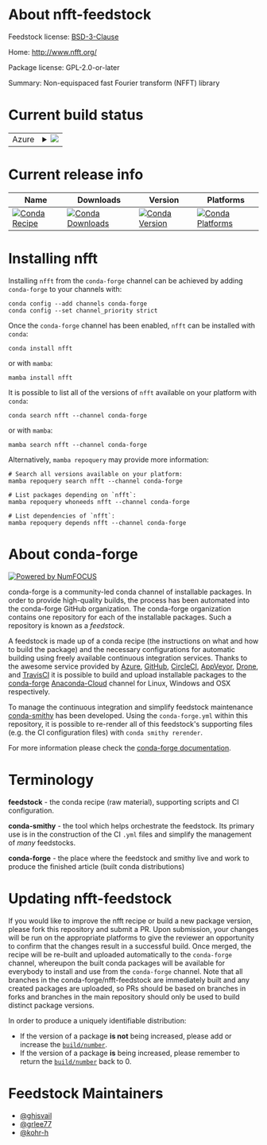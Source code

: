 About nfft-feedstock
====================

Feedstock license: [BSD-3-Clause](https://github.com/conda-forge/nfft-feedstock/blob/main/LICENSE.txt)

Home: http://www.nfft.org/

Package license: GPL-2.0-or-later

Summary: Non-equispaced fast Fourier transform (NFFT) library

Current build status
====================


<table>
    
  <tr>
    <td>Azure</td>
    <td>
      <details>
        <summary>
          <a href="https://dev.azure.com/conda-forge/feedstock-builds/_build/latest?definitionId=5284&branchName=main">
            <img src="https://dev.azure.com/conda-forge/feedstock-builds/_apis/build/status/nfft-feedstock?branchName=main">
          </a>
        </summary>
        <table>
          <thead><tr><th>Variant</th><th>Status</th></tr></thead>
          <tbody><tr>
              <td>linux_64</td>
              <td>
                <a href="https://dev.azure.com/conda-forge/feedstock-builds/_build/latest?definitionId=5284&branchName=main">
                  <img src="https://dev.azure.com/conda-forge/feedstock-builds/_apis/build/status/nfft-feedstock?branchName=main&jobName=linux&configuration=linux%20linux_64_" alt="variant">
                </a>
              </td>
            </tr><tr>
              <td>osx_64</td>
              <td>
                <a href="https://dev.azure.com/conda-forge/feedstock-builds/_build/latest?definitionId=5284&branchName=main">
                  <img src="https://dev.azure.com/conda-forge/feedstock-builds/_apis/build/status/nfft-feedstock?branchName=main&jobName=osx&configuration=osx%20osx_64_" alt="variant">
                </a>
              </td>
            </tr><tr>
              <td>osx_arm64</td>
              <td>
                <a href="https://dev.azure.com/conda-forge/feedstock-builds/_build/latest?definitionId=5284&branchName=main">
                  <img src="https://dev.azure.com/conda-forge/feedstock-builds/_apis/build/status/nfft-feedstock?branchName=main&jobName=osx&configuration=osx%20osx_arm64_" alt="variant">
                </a>
              </td>
            </tr>
          </tbody>
        </table>
      </details>
    </td>
  </tr>
</table>

Current release info
====================

| Name | Downloads | Version | Platforms |
| --- | --- | --- | --- |
| [![Conda Recipe](https://img.shields.io/badge/recipe-nfft-green.svg)](https://anaconda.org/conda-forge/nfft) | [![Conda Downloads](https://img.shields.io/conda/dn/conda-forge/nfft.svg)](https://anaconda.org/conda-forge/nfft) | [![Conda Version](https://img.shields.io/conda/vn/conda-forge/nfft.svg)](https://anaconda.org/conda-forge/nfft) | [![Conda Platforms](https://img.shields.io/conda/pn/conda-forge/nfft.svg)](https://anaconda.org/conda-forge/nfft) |

Installing nfft
===============

Installing `nfft` from the `conda-forge` channel can be achieved by adding `conda-forge` to your channels with:

```
conda config --add channels conda-forge
conda config --set channel_priority strict
```

Once the `conda-forge` channel has been enabled, `nfft` can be installed with `conda`:

```
conda install nfft
```

or with `mamba`:

```
mamba install nfft
```

It is possible to list all of the versions of `nfft` available on your platform with `conda`:

```
conda search nfft --channel conda-forge
```

or with `mamba`:

```
mamba search nfft --channel conda-forge
```

Alternatively, `mamba repoquery` may provide more information:

```
# Search all versions available on your platform:
mamba repoquery search nfft --channel conda-forge

# List packages depending on `nfft`:
mamba repoquery whoneeds nfft --channel conda-forge

# List dependencies of `nfft`:
mamba repoquery depends nfft --channel conda-forge
```


About conda-forge
=================

[![Powered by
NumFOCUS](https://img.shields.io/badge/powered%20by-NumFOCUS-orange.svg?style=flat&colorA=E1523D&colorB=007D8A)](https://numfocus.org)

conda-forge is a community-led conda channel of installable packages.
In order to provide high-quality builds, the process has been automated into the
conda-forge GitHub organization. The conda-forge organization contains one repository
for each of the installable packages. Such a repository is known as a *feedstock*.

A feedstock is made up of a conda recipe (the instructions on what and how to build
the package) and the necessary configurations for automatic building using freely
available continuous integration services. Thanks to the awesome service provided by
[Azure](https://azure.microsoft.com/en-us/services/devops/), [GitHub](https://github.com/),
[CircleCI](https://circleci.com/), [AppVeyor](https://www.appveyor.com/),
[Drone](https://cloud.drone.io/welcome), and [TravisCI](https://travis-ci.com/)
it is possible to build and upload installable packages to the
[conda-forge](https://anaconda.org/conda-forge) [Anaconda-Cloud](https://anaconda.org/)
channel for Linux, Windows and OSX respectively.

To manage the continuous integration and simplify feedstock maintenance
[conda-smithy](https://github.com/conda-forge/conda-smithy) has been developed.
Using the ``conda-forge.yml`` within this repository, it is possible to re-render all of
this feedstock's supporting files (e.g. the CI configuration files) with ``conda smithy rerender``.

For more information please check the [conda-forge documentation](https://conda-forge.org/docs/).

Terminology
===========

**feedstock** - the conda recipe (raw material), supporting scripts and CI configuration.

**conda-smithy** - the tool which helps orchestrate the feedstock.
                   Its primary use is in the construction of the CI ``.yml`` files
                   and simplify the management of *many* feedstocks.

**conda-forge** - the place where the feedstock and smithy live and work to
                  produce the finished article (built conda distributions)


Updating nfft-feedstock
=======================

If you would like to improve the nfft recipe or build a new
package version, please fork this repository and submit a PR. Upon submission,
your changes will be run on the appropriate platforms to give the reviewer an
opportunity to confirm that the changes result in a successful build. Once
merged, the recipe will be re-built and uploaded automatically to the
`conda-forge` channel, whereupon the built conda packages will be available for
everybody to install and use from the `conda-forge` channel.
Note that all branches in the conda-forge/nfft-feedstock are
immediately built and any created packages are uploaded, so PRs should be based
on branches in forks and branches in the main repository should only be used to
build distinct package versions.

In order to produce a uniquely identifiable distribution:
 * If the version of a package **is not** being increased, please add or increase
   the [``build/number``](https://docs.conda.io/projects/conda-build/en/latest/resources/define-metadata.html#build-number-and-string).
 * If the version of a package **is** being increased, please remember to return
   the [``build/number``](https://docs.conda.io/projects/conda-build/en/latest/resources/define-metadata.html#build-number-and-string)
   back to 0.

Feedstock Maintainers
=====================

* [@ghisvail](https://github.com/ghisvail/)
* [@grlee77](https://github.com/grlee77/)
* [@kohr-h](https://github.com/kohr-h/)

